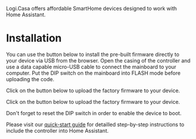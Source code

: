 Logi.Casa offers affordable SmartHome devices designed to work with Home Assistant.

# Installation

You can use the button below to install the pre-built firmware directly to your device via USB from the browser.
Open the casing of the controller and use a data capable micro-USB cable to connect the mainboard to your computer.
Put the DIP switch on the mainboard into FLASH mode before uploading the code.

Click on the button below to upload the factory firmware to your device.

<esp-web-install-button manifest="firmware/logicasa-controller.manifest.json"></esp-web-install-button>
<script type="module" src="https://unpkg.com/esp-web-tools@10/dist/web/install-button.js?module"></script>

Click on the button below to upload the factory firmware to your device.

<esp-web-install-button manifest="firmware/logicasa-controller-wifi.manifest.json"></esp-web-install-button>
<script type="module" src="https://unpkg.com/esp-web-tools@10/dist/web/install-button.js?module"></script>

Don't forget to reset the DIP switch in order to enable the device to boot.



Please visit our <a href="https://www.logi.casa/esp-home-controller-quick-start/">quick-start guide</a> for detailled step-by-step instructions to include the controller into Home Assistant.
